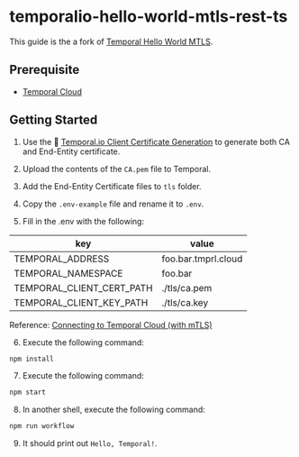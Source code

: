 # temporalio-hello-world-mtls-rest-ts

This guide is the a fork of [Temporal Hello World MTLS](https://github.com/temporalio/samples-typescript/tree/main/hello-world-mtls).

## Prerequisite

- [Temporal Cloud](https://pages.temporal.io/cloud-early-access)

## Getting Started

1. Use the 🐳 [Temporal.io Client Certificate Generation](https://hub.docker.com/r/temporalio/client-certificate-generation) to generate both CA and End-Entity certificate.

2. Upload the contents of the `CA.pem` file to Temporal.

3. Add the End-Entity Certificate files to `tls` folder.

4. Copy the `.env-example` file and rename it to `.env`.

5. Fill in the .env with the following:

| key                       | value               |
|---------------------------|---------------------|
| TEMPORAL_ADDRESS          | foo.bar.tmprl.cloud |
| TEMPORAL_NAMESPACE        | foo.bar             |
| TEMPORAL_CLIENT_CERT_PATH | ./tls/ca.pem        |
| TEMPORAL_CLIENT_KEY_PATH  | ./tls/ca.key        |

Reference: [Connecting to Temporal Cloud (with mTLS)](https://docs.temporal.io/typescript/security?lang=ts#connecting-to-temporal-cloud-with-mtls)

6. Execute the following command:

```sh
npm install
```

7. Execute the following command:

```sh
npm start
```

8. In another shell, execute the following command:

```sh
npm run workflow
```

9. It should print out `Hello, Temporal!`.